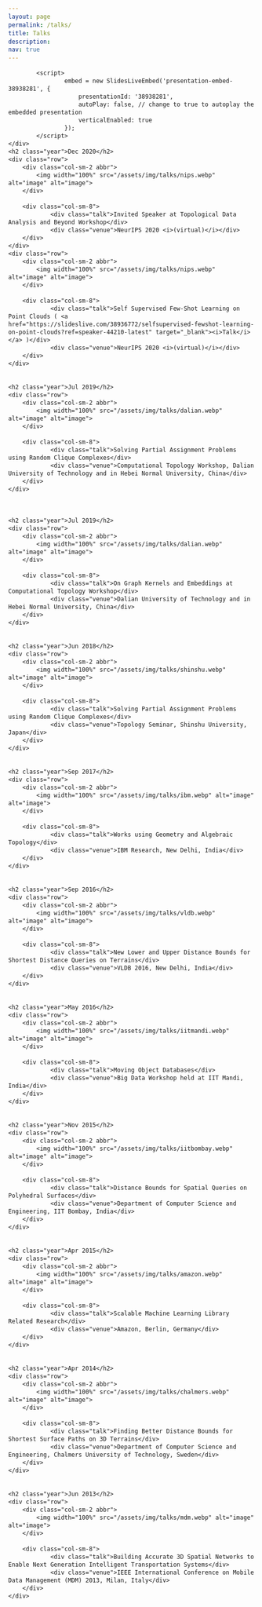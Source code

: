 ```yaml
---
layout: page
permalink: /talks/
title: Talks
description:
nav: true
---
```

<style>
.talk{
font-weight: bold;
margin-top: 2rem;
}

.venue{
font-style: italic
}

</style>


<div class="publications">
	<div class="row">
			<!-- <div id="presentation-embed-38936772"></div>
			<script src='https://slideslive.com/embed_presentation.js'></script>
			<script>
    				embed = new SlidesLiveEmbed('presentation-embed-38936772', {
        				presentationId: '38936772',
        				autoPlay: false, // change to true to autoplay the embedded presentation
        				verticalEnabled: true
    				});
			</script> --> 
			<div id="presentation-embed-38938281"></div>
			<script src="https://slideslive.com/embed_presentation.js"></script>

			<script>
    				embed = new SlidesLiveEmbed('presentation-embed-38938281', {
        				presentationId: '38938281',
        				autoPlay: false, // change to true to autoplay the embedded presentation
        				verticalEnabled: true
    				});
			</script> 
	</div>
	<h2 class="year">Dec 2020</h2>
	<div class="row">
  		<div class="col-sm-2 abbr">
    		<img width="100%" src="/assets/img/talks/nips.webp" alt="image" alt="image">
  		</div>

  		<div class="col-sm-8">
      			<div class="talk">Invited Speaker at Topological Data Analysis and Beyond Workshop</div>
      			<div class="venue">NeurIPS 2020 <i>(virtual)</i></div>
  		</div>
	</div>
	<div class="row">
		<div class="col-sm-2 abbr">
    		<img width="100%" src="/assets/img/talks/nips.webp" alt="image" alt="image">
  		</div>

  		<div class="col-sm-8">
      			<div class="talk">Self Supervised Few-Shot Learning on Point Clouds ( <a href="https://slideslive.com/38936772/selfsupervised-fewshot-learning-on-point-clouds?ref=speaker-44210-latest" target="_blank"><i>Talk</i></a> )</div>
      			<div class="venue">NeurIPS 2020 <i>(virtual)</i></div>
  		</div>
	</div>


	<h2 class="year">Jul 2019</h2>
	<div class="row">
  		<div class="col-sm-2 abbr">
    		<img width="100%" src="/assets/img/talks/dalian.webp" alt="image" alt="image">
  		</div>

  		<div class="col-sm-8">
      			<div class="talk">Solving Partial Assignment Problems using Random Clique Complexes</div>
      			<div class="venue">Computational Topology Workshop, Dalian University of Technology and in Hebei Normal University, China</div>
  		</div>
	</div>



	<h2 class="year">Jul 2019</h2>
	<div class="row">
  		<div class="col-sm-2 abbr">
    		<img width="100%" src="/assets/img/talks/dalian.webp" alt="image" alt="image">
  		</div>

  		<div class="col-sm-8">
      			<div class="talk">On Graph Kernels and Embeddings at Computational Topology Workshop</div>
      			<div class="venue">Dalian University of Technology and in Hebei Normal University, China</div>
  		</div>
	</div>


	<h2 class="year">Jun 2018</h2>
	<div class="row">
  		<div class="col-sm-2 abbr">
    		<img width="100%" src="/assets/img/talks/shinshu.webp" alt="image" alt="image">
  		</div>

  		<div class="col-sm-8">
      			<div class="talk">Solving Partial Assignment Problems using Random Clique Complexes</div>
      			<div class="venue">Topology Seminar, Shinshu University, Japan</div>
  		</div>
	</div>


	<h2 class="year">Sep 2017</h2>
	<div class="row">
  		<div class="col-sm-2 abbr">
    		<img width="100%" src="/assets/img/talks/ibm.webp" alt="image" alt="image">
  		</div>

  		<div class="col-sm-8">
      			<div class="talk">Works using Geometry and Algebraic Topology</div>
      			<div class="venue">IBM Research, New Delhi, India</div>
  		</div>
	</div>


	<h2 class="year">Sep 2016</h2>
	<div class="row">
  		<div class="col-sm-2 abbr">
    		<img width="100%" src="/assets/img/talks/vldb.webp" alt="image" alt="image">
  		</div>

  		<div class="col-sm-8">
      			<div class="talk">New Lower and Upper Distance Bounds for Shortest Distance Queries on Terrains</div>
      			<div class="venue">VLDB 2016, New Delhi, India</div>
  		</div>
	</div>


	<h2 class="year">May 2016</h2>
	<div class="row">
  		<div class="col-sm-2 abbr">
    		<img width="100%" src="/assets/img/talks/iitmandi.webp" alt="image" alt="image">
  		</div>

  		<div class="col-sm-8">
      			<div class="talk">Moving Object Databases</div>
      			<div class="venue">Big Data Workshop held at IIT Mandi, India</div>
  		</div>
	</div>


	<h2 class="year">Nov 2015</h2>
	<div class="row">
  		<div class="col-sm-2 abbr">
    		<img width="100%" src="/assets/img/talks/iitbombay.webp" alt="image" alt="image">
  		</div>

  		<div class="col-sm-8">
      			<div class="talk">Distance Bounds for Spatial Queries on Polyhedral Surfaces</div>
      			<div class="venue">Department of Computer Science and Engineering, IIT Bombay, India</div>
  		</div>
	</div>


	<h2 class="year">Apr 2015</h2>
	<div class="row">
  		<div class="col-sm-2 abbr">
    		<img width="100%" src="/assets/img/talks/amazon.webp" alt="image" alt="image">
  		</div>

  		<div class="col-sm-8">
      			<div class="talk">Scalable Machine Learning Library Related Research</div>
      			<div class="venue">Amazon, Berlin, Germany</div>
  		</div>
	</div>


	<h2 class="year">Apr 2014</h2>
	<div class="row">
  		<div class="col-sm-2 abbr">
    		<img width="100%" src="/assets/img/talks/chalmers.webp" alt="image" alt="image">
  		</div>

  		<div class="col-sm-8">
      			<div class="talk">Finding Better Distance Bounds for Shortest Surface Paths on 3D Terrains</div>
      			<div class="venue">Department of Computer Science and Engineering, Chalmers University of Technology, Sweden</div>
  		</div>
	</div>


	<h2 class="year">Jun 2013</h2>
	<div class="row">
  		<div class="col-sm-2 abbr">
    		<img width="100%" src="/assets/img/talks/mdm.webp" alt="image" alt="image">
  		</div>

  		<div class="col-sm-8">
      			<div class="talk">Building Accurate 3D Spatial Networks to Enable Next Generation Intelligent Transportation Systems</div>
      			<div class="venue">IEEE International Conference on Mobile Data Management (MDM) 2013, Milan, Italy</div>
  		</div>
	</div>
</div>